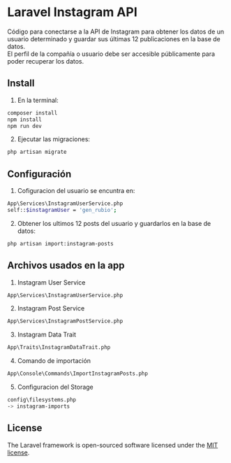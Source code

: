 # Laravel Instagram API

Código para conectarse a la API de Instagram para obtener los datos de un usuario determinado y guardar sus últimas 12 publicaciones en la base de datos.<br/> 
El perfil de la compañía o usuario debe ser accesible públicamente para poder recuperar los datos.

## Install
1) En la terminal:

``` bash
composer install
npm install
npm run dev
```

2) Ejecutar las migraciones:
```bash
php artisan migrate
```

## Configuración
1) Cofiguracion del usuario se encuntra en:
```bash
App\Services\InstagramUserService.php
self::$instagramUser = 'gen_rubio';
```

2) Obtener los ultimos 12 posts del usuario y guardarlos en la base de datos:
```bash
php artisan import:instagram-posts
```
## Archivos usados en la app
1) Instagram User Service
```bash
App\Services\InstagramUserService.php
```

2) Instagram Post Service
```bash
App\Services\InstagramPostService.php
```

3) Instagram Data Trait
```bash
App\Traits\InstagramDataTrait.php
```

4) Comando de importación
```bash
App\Console\Commands\ImportInstagramPosts.php
```

5) Configuracion del Storage
```bash
config\filesystems.php
-> instagram-imports
```

## License

The Laravel framework is open-sourced software licensed under the [MIT license](https://opensource.org/licenses/MIT).
